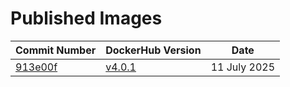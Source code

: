 # Published Images

| Commit Number                                                                                   | DockerHub Version                                                                                                                                          | Date         |
| ----------------------------------------------------------------------------------------------- | ---------------------------------------------------------------------------------------------------------------------------------------------------------- | ------------ |
| [913e00f](https://github.com/RADIUSdesk/rdcore/commit/913e00f7a8438251b942c768c093a13d2331f17b) | [v4.0.1](https://hub.docker.com/repository/docker/keegan337/radiusdesk/tags/4.0.1/sha256-dd4f8ac09e2c95f4907809f89db9eddc992638a8d2fbff7e642eb195a7677027) | 11 July 2025 |
